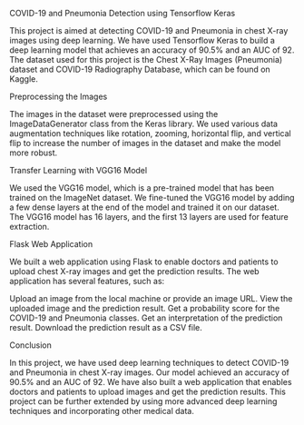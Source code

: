 COVID-19 and Pneumonia Detection using Tensorflow Keras

This project is aimed at detecting COVID-19 and Pneumonia in chest X-ray images using deep learning.
 We have used Tensorflow Keras to build a deep learning model that achieves an accuracy of 90.5% and an AUC of 92. 
The dataset used for this project is the Chest X-Ray Images (Pneumonia) dataset and COVID-19 Radiography Database, which can be found on Kaggle.

Preprocessing the Images

The images in the dataset were preprocessed using the ImageDataGenerator class from the Keras library.
We used various data augmentation techniques like rotation, zooming, horizontal flip, and vertical flip to increase the number of images in the dataset and make the model more robust.

Transfer Learning with VGG16 Model

We used the VGG16 model, which is a pre-trained model that has been trained on the ImageNet dataset.
We fine-tuned the VGG16 model by adding a few dense layers at the end of the model and trained it on our dataset.
The VGG16 model has 16 layers, and the first 13 layers are used for feature extraction.

Flask Web Application

We built a web application using Flask to enable doctors and patients to upload chest X-ray images and get the prediction results.
The web application has several features, such as:

Upload an image from the local machine or provide an image URL.
View the uploaded image and the prediction result.
Get a probability score for the COVID-19 and Pneumonia classes.
Get an interpretation of the prediction result.
Download the prediction result as a CSV file.

Conclusion

In this project, we have used deep learning techniques to detect COVID-19 and Pneumonia in chest X-ray images.
Our model achieved an accuracy of 90.5% and an AUC of 92.
We have also built a web application that enables doctors and patients to upload images and get the prediction results.
This project can be further extended by using more advanced deep learning techniques and incorporating other medical data.